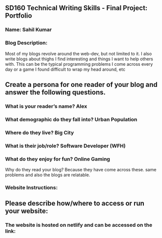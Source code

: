 ## SD160 Technical Writing Skills - Final Project: Portfolio

### Name: Sahil Kumar

### Blog Description:

Most of my blogs revolve around the web-dev, but not limited to it. I also write blogs about thighs I find interesting and things I want to help others with. This can be the typical programming problems I come across every day or a game I found difficult to wrap my head around, etc

## Create a persona for one reader of your blog and answer the following questions.

### What is your reader’s name? Alex

### What demographic do they fall into? Urban Population

### Where do they live? Big City

### What is their job/role? Software Developer (WFH)

### What do they enjoy for fun? Online Gaming

Why do they read your blog? Because they have come across these. same problems and also the blogs are relatable.

### Website Instructions:

## Please describe how/where to access or run your website:

### The website is hosted on netlify and can be accessed on the link:
